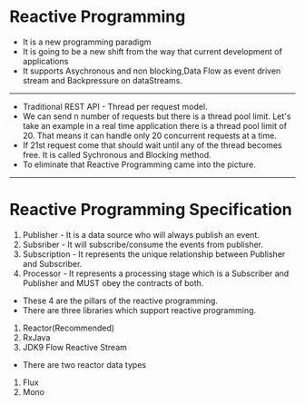 # Reactive Programming
* It is a new programming paradigm
* It is going to be a new shift from the way that current development of applications
* It supports Asychronous and non blocking,Data Flow as event driven stream and Backpressure on dataStreams.
-----------------------------------------------------------------------------------------
* Traditional REST API - Thread per request model. 
* We can send n number of requests but there is a thread pool limit. Let's take an example in a real time application there is a thread pool limit of 20. That means it can handle only 20 concurrent requests at a time.
* If 21st request come that should wait until any of the thread becomes free. It is called Sychronous and Blocking method.
* To eliminate that Reactive Programming came into the picture.
-----------------------------------------------------------------------------------------
# Reactive Programming Specification
1. Publisher - It is a data source who will always publish an event.
2. Subsriber - It will subscribe/consume the events from publisher.
3. Subscription - It represents the unique relationship between Publisher and Subscriber.
4. Processor - It represents a processing stage which is a Subscriber and Publisher and MUST obey the contracts of both.
* These 4 are the pillars of the reactive programming.
* There are three libraries which support reactive programming.
1. Reactor(Recommended)
2. RxJava
3. JDK9 Flow Reactive Stream
* There are two reactor data types
1. Flux
2. Mono